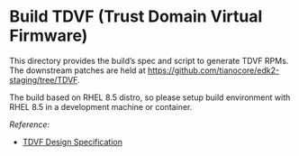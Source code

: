 # Build TDVF (Trust Domain Virtual Firmware)

This directory provides the build’s spec and script to generate TDVF RPMs.
The downstream patches are held at <https://github.com/tianocore/edk2-staging/tree/TDVF>.

The build based on RHEL 8.5 distro, so please setup build environment with RHEL
8.5 in a development machine or container.

_Reference:_

- [TDVF Design Specification](https://www.intel.com/content/dam/develop/external/us/en/documents/tdx-virtual-firmware-design-guide-rev-1.pdf)
